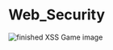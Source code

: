 # Web_Security

![finished XSS Game image](https://photos.google.com/share/AF1QipOTQ2cQFgwjWwxIMqnzJHnWLP3h_oU7t-Cjm6Kq2xhE5uLq8DXiGKINMiT_yowikw/photo/AF1QipMzg2oRkRYzyGmZXDSZcepvKeIQbKmwpoFVIAqr?key=d2p5VWpnWTFEWVpkN1Qycl9LNENRT2F4UzVOUF9n "XSS Game end screen")
